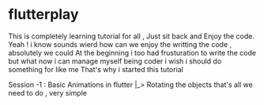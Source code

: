 # flutterplay
This is completely learning tutorial for all , Just sit back and Enjoy the code.
Yeah ! i know sounds wierd how can we enjoy the writting the code , absolutely we could 
At the beginning i too had frusturation to write the code but what now i can manage myself being coder 
i wish i should do something for like me That's why i started this tutorial 

Session -1 : Basic Animations in flutter 
|_> Rotating the objects that's all we need to do , very simple 
